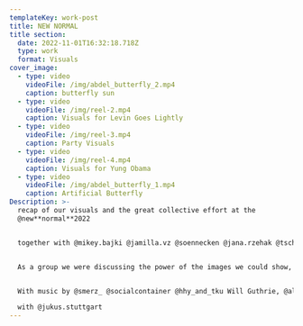 ```yaml
---
templateKey: work-post
title: NEW NORMAL
title section:
  date: 2022-11-01T16:32:18.718Z
  type: work
  format: Visuals
cover_image:
  - type: video
    videoFile: /img/abdel_butterfly_2.mp4
    caption: butterfly sun
  - type: video
    videoFile: /img/reel-2.mp4
    caption: Visuals for Levin Goes Lightly
  - type: video
    videoFile: /img/reel-3.mp4
    caption: Party Visuals
  - type: video
    videoFile: /img/reel-4.mp4
    caption: Visuals for Yung Obama
  - type: video
    videoFile: /img/abdel_butterfly_1.mp4
    caption: Artificial Butterfly
Description: >-
  recap of our visuals and the great collective effort at the
  @new**normal**2022 


  together with @mikey.bajki @jamilla.vz @soennecken @jana.rzehak @tschaggi___ @andygrammel 


  As a group we were discussing the power of the images we could show, the possibilities to visually include a more diverse range of visitors and the fact that we couldn’t afford escapism looking at the current political landscape and ecological crisis but still wanting to create atmospheric moods with pretty visuals. Very much influenced by the horizontal space transformation in the concept of @duo_ufo @hplutsch , inspired by the roots and dawns in the graphics of @pumakuma @messermaxi and in symbiosis with the phenomenal musical line-up invited by @weiny__f and @marvin_unger – thank you for the opportunity! And thanks to everyone involved!


  With music by @smerz_ @socialcontainer @hhy_and_tku Will Guthrie, @alpha_maid @_m.sayyid , @levingoeslightly @freybenedikt @leifmueller @zweilaster @yung_0bama @jlowrose @pumakuma @djtheory @sirousalex, Mati, @michel_oder_michael Diana Müller mit Markus Götze, Menja Stevenson

  with @jukus.stuttgart
---
```

